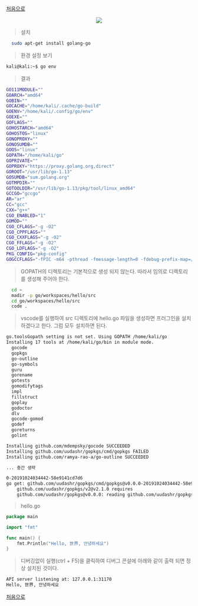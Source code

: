 [처음으로](../README.md)
<p align="center"><img src="https://golang.org/lib/godoc/images/go-logo-blue.svg"></p>

> 설치
```sh
  sudo apt-get install golang-go
```
> 환경 설정 보기
```sh
kali@kali:~$ go env
```
> 결과
```sh
GO111MODULE=""
GOARCH="amd64"
GOBIN=""
GOCACHE="/home/kali/.cache/go-build"
GOENV="/home/kali/.config/go/env"
GOEXE=""
GOFLAGS=""
GOHOSTARCH="amd64"
GOHOSTOS="linux"
GONOPROXY=""
GONOSUMDB=""
GOOS="linux"
GOPATH="/home/kali/go"
GOPRIVATE=""
GOPROXY="https://proxy.golang.org,direct"
GOROOT="/usr/lib/go-1.13"
GOSUMDB="sum.golang.org"
GOTMPDIR=""
GOTOOLDIR="/usr/lib/go-1.13/pkg/tool/linux_amd64"
GCCGO="gccgo"
AR="ar"
CC="gcc"
CXX="g++"
CGO_ENABLED="1"
GOMOD=""
CGO_CFLAGS="-g -O2"
CGO_CPPFLAGS=""
CGO_CXXFLAGS="-g -O2"
CGO_FFLAGS="-g -O2"
CGO_LDFLAGS="-g -O2"
PKG_CONFIG="pkg-config"
GOGCCFLAGS="-fPIC -m64 -pthread -fmessage-length=0 -fdebug-prefix-map=/tmp/go-build862568650=/tmp/go-build -gno-record-gcc-switches"
```
> GOPATH의 디렉토리는 기본적으로 생성 되지 않는다. 따라서 임의로 디렉토리를 생성해 주어야 한다.
```sh
  cd ~
  madir -p go/workspaces/hello/src
  cd go/workspaces/hello/src
  code .
```
> vscode를 실행하여 src 디렉토리에 hello.go 파일을 생성하면 프러그인을 설치하겠다고 한다. 그럼 모두 설치하면 된다.
```sh
go.toolsGopath setting is not set. Using GOPATH /home/kali/go
Installing 17 tools at /home/kali/go/bin in module mode.
  gocode
  gopkgs
  go-outline
  go-symbols
  guru
  gorename
  gotests
  gomodifytags
  impl
  fillstruct
  goplay
  godoctor
  dlv
  gocode-gomod
  godef
  goreturns
  golint

Installing github.com/mdempsky/gocode SUCCEEDED
Installing github.com/uudashr/gopkgs/cmd/gopkgs FAILED
Installing github.com/ramya-rao-a/go-outline SUCCEEDED

... 중간 생략

0-20191024034442-58e9141cd7d6
go get: github.com/uudashr/gopkgs/cmd/gopkgs@v0.0.0-20191024034442-58e9141cd7d6 requires
	github.com/uudashr/gopkgs/v2@v2.1.0 requires
	github.com/uudashr/gopkgs@v0.0.0: reading github.com/uudashr/gopkgs/go.mod at revision v0.0.0: unknown revision v0.0.0
```
> hello.go
```go
package main

import "fmt"

func main() {
	fmt.Println("Hello, 世界, 안녕하세요")
}
```
> 디버깅없이 실행(ctrl + F5)을 클릭하여 디버그 콘설에 아래와 같이 출력 되면 정상 설치된 것이다.
```sh
API server listening at: 127.0.0.1:31170
Hello, 世界, 안녕하세요
```

[처음으로](../README.md)